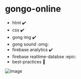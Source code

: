 # gongo-online

* html :heavy_check_mark:
* css :heavy_check_mark:
* gong img :heavy_check_mark:
* gong sound :omg:
* firebase analytics :heavy_check_mark:
* firebase realtime-databse :epic:
* best-practices :grimacing:

![image](https://user-images.githubusercontent.com/5923706/75611732-dc727080-5afb-11ea-92d7-ec66330fd58e.png)
